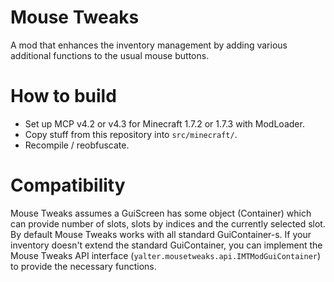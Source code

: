 # Mouse Tweaks
A mod that enhances the inventory management by adding various additional functions to the usual mouse buttons.

# How to build
- Set up MCP v4.2 or v4.3 for Minecraft 1.7.2 or 1.7.3 with ModLoader.
- Copy stuff from this repository into `src/minecraft/`.
- Recompile / reobfuscate.

# Compatibility
Mouse Tweaks assumes a GuiScreen has some object (Container) which can provide number of slots, slots by indices and the currently selected slot. By default Mouse Tweaks works with all standard GuiContainer-s. If your inventory doesn't extend the standard GuiContainer, you can implement the Mouse Tweaks API interface (`yalter.mousetweaks.api.IMTModGuiContainer`) to provide the necessary functions.
